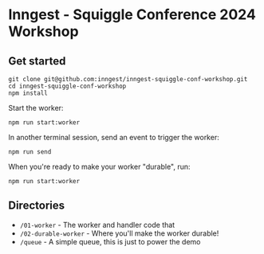 # Inngest - Squiggle Conference 2024 Workshop

## Get started

```
git clone git@github.com:inngest/inngest-squiggle-conf-workshop.git
cd inngest-squiggle-conf-workshop
npm install
```

Start the worker:

```
npm run start:worker
```

In another terminal session, send an event to trigger the worker:

```
npm run send
```

When you're ready to make your worker "durable", run:

```
npm run start:worker
```

## Directories

- `/01-worker` - The worker and handler code that
- `/02-durable-worker` - Where you'll make the worker durable!
- `/queue` - A simple queue, this is just to power the demo
